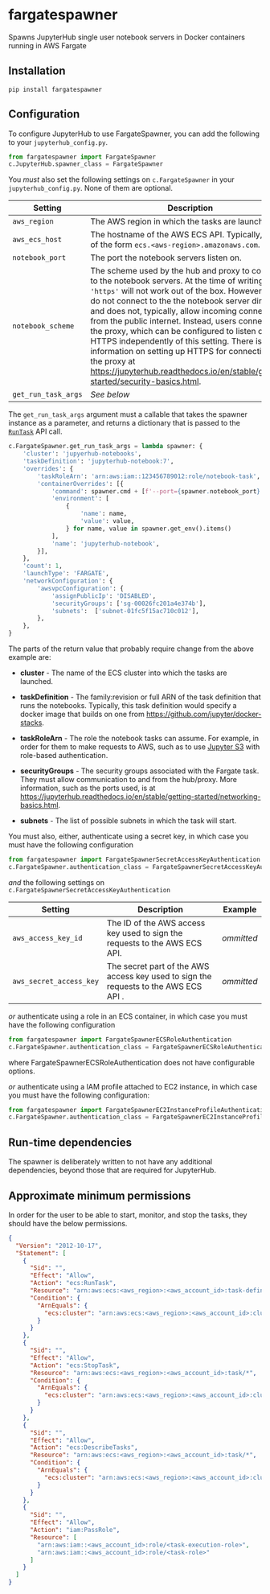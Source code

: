 # fargatespawner

Spawns JupyterHub single user notebook servers in Docker containers running in AWS Fargate

## Installation

```
pip install fargatespawner
```

## Configuration

To configure JupyterHub to use FargateSpawner, you can add the following to your `jupyterhub_config.py`.

```python
from fargatespawner import FargateSpawner
c.JupyterHub.spawner_class = FargateSpawner
```

You _must_ also set the following settings on `c.FargateSpawner` in your `jupyterhub_config.py`. None of them are optional.

| Setting | Description | Example |
| --- | --- | --- |
| `aws_region` | The AWS region in which the tasks are launched. | `'eu-west-1'` |
| `aws_ecs_host`  | The hostname of the AWS ECS API. Typically, this is of the form `ecs.<aws-region>.amazonaws.com`. | `'ecs.eu-west-1.amazonaws.com'` |
| `notebook_port` | The port the notebook servers listen on. | `8888` |
| `notebook_scheme` | The scheme used by the hub and proxy to connect to the notebook servers. At the time of writing `'https'` will not work out of the box. However, users do not connect to the the notebook server directly, and does not, typically, allow incoming connections from the public internet. Instead, users connect to the proxy, which can be configured to listen on HTTPS independently of this setting. There is more information on setting up HTTPS for connections to the proxy at https://jupyterhub.readthedocs.io/en/stable/getting-started/security-basics.html. | `'http'` |
| `get_run_task_args` | _See below_ | _See below_ |

The `get_run_task_args` argument must a callable that takes the spawner instance as a parameter, and returns a dictionary that is passed to the [`RunTask`](https://docs.aws.amazon.com/AmazonECS/latest/APIReference/API_RunTask.html) API call.

```python
c.FargateSpawner.get_run_task_args = lambda spawner: {
    'cluster': 'jupyerhub-notebooks',
    'taskDefinition': 'jupyterhub-notebook:7',
    'overrides': {
        'taskRoleArn': 'arn:aws:iam::123456789012:role/notebook-task',
        'containerOverrides': [{
            'command': spawner.cmd + [f'--port={spawner.notebook_port}', '--config=notebook_config.py'],
            'environment': [
                {
                    'name': name,
                    'value': value,
                } for name, value in spawner.get_env().items()
            ],
            'name': 'jupyterhub-notebook',
        }],
    },
    'count': 1,
    'launchType': 'FARGATE',
    'networkConfiguration': {
        'awsvpcConfiguration': {
            'assignPublicIp': 'DISABLED',
            'securityGroups': ['sg-00026fc201a4e374b'],
            'subnets':  ['subnet-01fc5f15ac710c012'],
        },
    },
}
```

The parts of the return value that probably require change from the above example are:

- **cluster** - The name of the ECS cluster into which the tasks are launched.

- **taskDefinition** - The family:revision or full ARN of the task definition that runs the notebooks. Typically, this task definition would specify a docker image that builds on one from https://github.com/jupyter/docker-stacks.

- **taskRoleArn** - The role the notebook tasks can assume. For example, in order for them to make requests to AWS, such as to use [Jupyter S3](https://github.com/uktrade/jupyters3) with role-based authentication.

- **securityGroups** - The security groups associated with the Fargate task. They must allow communication to and from the hub/proxy. More information, such as the ports used, is at https://jupyterhub.readthedocs.io/en/stable/getting-started/networking-basics.html.

- **subnets** - The list of possible subnets in which the task will start.

You must also, either, authenticate using a secret key, in which case you must have the following configuration

```python
from fargatespawner import FargateSpawnerSecretAccessKeyAuthentication
c.FargateSpawner.authentication_class = FargateSpawnerSecretAccessKeyAuthentication
```

_and_ the following settings on `c.FargateSpawnerSecretAccessKeyAuthentication`

| Setting | Description | Example |
| --- | --- | --- |
| `aws_access_key_id` | The ID of the AWS access key used to sign the requests to the AWS ECS API. | _ommitted_ |
| `aws_secret_access_key` | The secret part of the AWS access key used to sign the requests to the AWS ECS API .| _ommitted_ |

_or_ authenticate using a role in an ECS container, in which case you must have the following configuration

```python
from fargatespawner import FargateSpawnerECSRoleAuthentication
c.FargateSpawner.authentication_class = FargateSpawnerECSRoleAuthentication
```

where FargateSpawnerECSRoleAuthentication does not have configurable options.

_or_ authenticate using a IAM profile attached to EC2 instance, in which case you must have the following configuration:

```python
from fargatespawner import FargateSpawnerEC2InstanceProfileAuthentication
c.FargateSpawner.authentication_class = FargateSpawnerEC2InstanceProfileAuthentication
```


## Run-time dependencies

The spawner is deliberately written to not have any additional dependencies, beyond those that are required for JupyterHub.

## Approximate minimum permissions

In order for the user to be able to start, monitor, and stop the tasks, they should have the below permissions.

```json
{
  "Version": "2012-10-17",
  "Statement": [
    {
      "Sid": "",
      "Effect": "Allow",
      "Action": "ecs:RunTask",
      "Resource": "arn:aws:ecs:<aws_region>:<aws_account_id>:task-definition/<task_family>:*",
      "Condition": {
        "ArnEquals": {
          "ecs:cluster": "arn:aws:ecs:<aws_region>:<aws_account_id>:cluster/<cluster_name>"
        }
      }
    },
    {
      "Sid": "",
      "Effect": "Allow",
      "Action": "ecs:StopTask",
      "Resource": "arn:aws:ecs:<aws_region>:<aws_account_id>:task/*",
      "Condition": {
        "ArnEquals": {
          "ecs:cluster": "arn:aws:ecs:<aws_region>:<aws_account_id>:cluster/<cluster_name>"
        }
      }
    },
    {
      "Sid": "",
      "Effect": "Allow",
      "Action": "ecs:DescribeTasks",
      "Resource": "arn:aws:ecs:<aws_region>:<aws_account_id>:task/*",
      "Condition": {
        "ArnEquals": {
          "ecs:cluster": "arn:aws:ecs:<aws_region>:<aws_account_id>:cluster/<cluster_name>"
        }
      }
    },
    {
      "Sid": "",
      "Effect": "Allow",
      "Action": "iam:PassRole",
      "Resource": [
        "arn:aws:iam::<aws_account_id>:role/<task-execution-role>",
        "arn:aws:iam::<aws_account_id>:role/<task-role>"
      ]
    }
  ]
}
```
